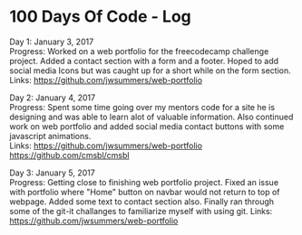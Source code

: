 # 100 Days Of Code - Log

Day 1: January 3, 2017 <br>
Progress: Worked on a web portfolio for the freecodecamp challenge project. Added a contact section with a form and a footer.
Hoped to add social media Icons but was caught up for a short while on the form section. <br>
Links: https://github.com/jwsummers/web-portfolio

Day 2: January 4, 2017 <br>
Progress: Spent some time going over my mentors code for a site he is designing and was able to learn alot of valuable information. Also continued work on web portfolio and added social media contact buttons with some javascript animations.<br>
Links: https://github.com/jwsummers/web-portfolio <br>
       https://github.com/cmsbl/cmsbl

Day 3: January 5, 2017 <br>
Progress: Getting close to finishing web portfolio project. Fixed an issue with portfolio where "Home" button on navbar would not return to top of webpage. Added some text to contact section also. Finally ran through some of the git-it challanges to familiarize myself with using git.
Links: https://github.com/jwsummers/web-portfolio
